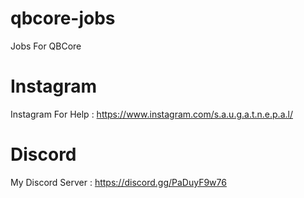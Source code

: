 # qbcore-jobs
Jobs For QBCore

# Instagram
Instagram For Help : https://www.instagram.com/s.a.u.g.a.t.n.e.p.a.l/

# Discord
My Discord Server : https://discord.gg/PaDuyF9w76
